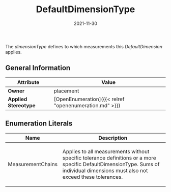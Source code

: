 ﻿---
title: DefaultDimensionType
toc: false
type: specs
date: "2021-11-30"
draft: false
specification: VEC
version: 2.0.0-rc1
documentType: "Recommendation"
elementType: Class
classes:
  - DefaultDimensionType
menu_name: vec-2.0.0-rc1
---
<p> The <i>dimensionType</i> defines to which measurements this <i>DefaultDimension</i> applies.      </p>

## General Information

| Attribute               | Value |
|-------------------------|-------|
| **Owner**               | placement |
| **Applied Stereotype**  | [OpenEnumeration]({{< relref "openenumeration.md" >}})<br/>  |

## Enumeration Literals
| Name          | **Description** |
|---------------|-----------------|
| MeasurementChains | <p> Applies to all measurements without specific tolerance definitions or a more specific DefaultDimensionType. Sums of individual dimensions must also not exceed these tolerances.      </p> |
